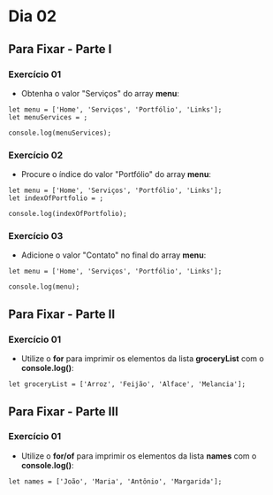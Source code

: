# Dia 02

## Para Fixar - Parte I

### Exercício 01
- Obtenha o valor "Serviços" do array **menu**:
```
let menu = ['Home', 'Serviços', 'Portfólio', 'Links'];
let menuServices = ;

console.log(menuServices);
```

### Exercício 02
- Procure o índice do valor "Portfólio" do array **menu**:
```
let menu = ['Home', 'Serviços', 'Portfólio', 'Links'];
let indexOfPortfolio = ;

console.log(indexOfPortfolio);
```

### Exercício 03
- Adicione o valor "Contato" no final do array **menu**:
```
let menu = ['Home', 'Serviços', 'Portfólio', 'Links'];

console.log(menu);
```


## Para Fixar - Parte II

### Exercício 01
- Utilize o **for** para imprimir os elementos da lista **groceryList** com o **console.log()**:
```
let groceryList = ['Arroz', 'Feijão', 'Alface', 'Melancia'];
```


## Para Fixar - Parte III

### Exercício 01
- Utilize o **for/of** para imprimir os elementos da lista **names** com o **console.log()**:
```
let names = ['João', 'Maria', 'Antônio', 'Margarida'];
```

